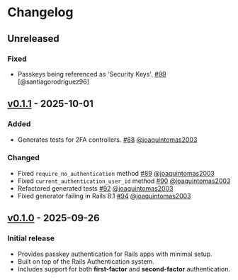 # Changelog

## Unreleased

### Fixed

- Passkeys being referenced as 'Security Keys'. [#99](https://github.com/cedarcode/webauthn-rails/pull/99) [@santiagorodriguez96]

## [v0.1.1] - 2025-10-01

### Added
- Generates tests for 2FA controllers. [#88](https://github.com/cedarcode/webauthn-rails/pull/88) [@joaquintomas2003]

### Changed
- Fixed `require_no_authentication` method [#89](https://github.com/cedarcode/webauthn-rails/pull/89) [@joaquintomas2003]
- Fixed `current_authentication_user_id` method [#90](https://github.com/cedarcode/webauthn-rails/pull/90) [@joaquintomas2003]
- Refactored generated tests [#92](https://github.com/cedarcode/webauthn-rails/pull/92) [@joaquintomas2003]
- Fixed generator failing in Rails 8.1 [#94](https://github.com/cedarcode/webauthn-rails/pull/94) [@joaquintomas2003]

## [v0.1.0] - 2025-09-26

### Initial release

- Provides passkey authentication for Rails apps with minimal setup.
- Built on top of the Rails Authentication system.
- Includes support for both **first-factor** and **second-factor** authentication.

[v0.1.1]: https://github.com/cedarcode/webauthn-rails/compare/v0.1.0...v0.1.1/
[v0.1.0]: https://github.com/cedarcode/webauthn-rails/compare/v0.0.0...v0.1.0/

[@joaquintomas2003]: https://github.com/joaquintomas2003

